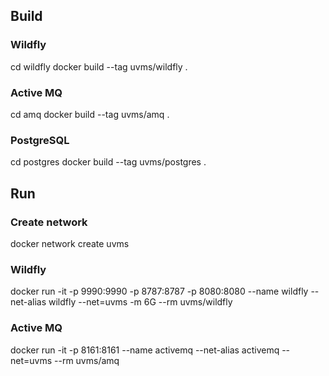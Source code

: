 ## Build

### Wildfly
cd wildfly
docker build --tag uvms/wildfly .

### Active MQ
cd amq
docker build --tag uvms/amq .

### PostgreSQL
cd postgres
docker build --tag uvms/postgres .

## Run

### Create network
docker network create uvms

### Wildfly
docker run -it -p 9990:9990 -p 8787:8787 -p 8080:8080 --name wildfly --net-alias wildfly --net=uvms -m 6G --rm uvms/wildfly

### Active MQ
docker run -it -p 8161:8161 --name activemq --net-alias activemq --net=uvms --rm uvms/amq